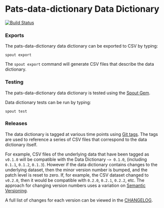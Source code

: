 Pats-data-dictionary Data Dictionary
======================

[![Build Status](https://travis-ci.com/<REPOSITORY>/pats-data-dictionary-data-dictionary.svg?branch=master)](https://travis-ci.com/<REPOSITORY>/pats-data-dictionary-data-dictionary)

### Exports

The pats-data-dictionary data dictionary can be exported to CSV by typing:

```
spout export
```

The `spout export` command will generate CSV files that describe the data
dictionary.


### Testing

The pats-data-dictionary data dictionary is tested using the
[Spout Gem](https://github.com/sleepepi/spout).

Data dictionary tests can be run by typing:

```
spout test
```


### Releases

The data dictionary is tagged at various time points using
[Git tags](http://git-scm.com/book/en/Git-Basics-Tagging). The tags are used to
reference a series of CSV files that correspond to the data dictionary itself.

For example, CSV files of the underlying data that have been tagged as `v0.1.0`
will be compatible with the Data Dictionary `~> 0.1.0`,
(including `0.1.1`, `0.1.2`, `0.1.3`). However if the data dictionary contains
changes to the underlying dataset, then the minor version number is bumped, and
the patch level is reset to zero. If, for example, the CSV dataset changed to
`v0.2.0`, then it would be compatible with `0.2.0`, `0.2.1`, `0.2.2`, etc. The
approach for changing version numbers uses a variation on
[Semantic Versioning](http://semver.org).

A full list of changes for each version can be viewed in the
[CHANGELOG](https://github.com/<REPOSITORY>/pats-data-dictionary-data-dictionary/blob/master/CHANGELOG.md).

